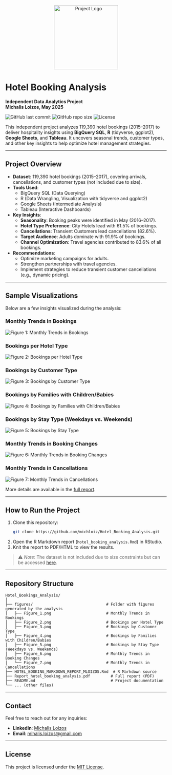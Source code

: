 <!-- Add a project banner or logo -->
<p align="center">
  <img src="logo_placeholder.png" alt="Project Logo" width="200">
</p>

# Hotel Booking Analysis
**Independent Data Analytics Project**  
**Michalis Loizos, May 2025**

![GitHub last commit](https://img.shields.io/github/last-commit/michloiz/Hotel_Bookings_Analysis)
![GitHub repo size](https://img.shields.io/github/repo-size/michloiz/Hotel_Bookings_Analysis)
![License](https://img.shields.io/badge/license-MIT-green)

This independent project analyzes 119,390 hotel bookings (2015–2017) to deliver hospitality insights using **BigQuery SQL**, **R** (tidyverse, ggplot2), **Google Sheets**, and **Tableau**. It uncovers seasonal trends, customer types, and other key insights to help optimize hotel management strategies.

---

## Project Overview

- **Dataset**: 119,390 hotel bookings (2015–2017), covering arrivals, cancellations, and customer types (not included due to size).
- **Tools Used**: 
  - BigQuery SQL (Data Querying)
  - R (Data Wrangling, Visualization with tidyverse and ggplot2)
  - Google Sheets (Intermediate Analysis)
  - Tableau (Interactive Dashboards)
- **Key Insights**:
  - **Seasonality**: Booking peaks were identified in May (2016–2017).
  - **Hotel Type Preference**: City Hotels lead with 61.5% of bookings.
  - **Cancellations**: Transient Customers lead cancellations (82.6%).
  - **Target Audience**: Adults dominate with 91.9% of bookings.
  - **Channel Optimization**: Travel agencies contributed to 83.6% of all bookings.
- **Recommendations**:
  - Optimize marketing campaigns for adults.
  - Strengthen partnerships with travel agencies.
  - Implement strategies to reduce transient customer cancellations (e.g., dynamic pricing).

---

## Sample Visualizations

Below are a few insights visualized during the analysis:

### Monthly Trends in Bookings
![Figure 1: Monthly Trends in Bookings](figures/Figure_1.png)

### Bookings per Hotel Type
![Figure 2: Bookings per Hotel Type](figures/Figure_2.png)

### Bookings by Customer Type
![Figure 3: Bookings by Customer Type](figures/Figure_3.png)

### Bookings by Families with Children/Babies
![Figure 4: Bookings by Families with Children/Babies](figures/Figure_4.png)

### Bookings by Stay Type (Weekdays vs. Weekends)
![Figure 5: Bookings by Stay Type](figures/Figure_5.png)

### Monthly Trends in Booking Changes
![Figure 6: Monthly Trends in Booking Changes](figures/Figure_6.png)

### Monthly Trends in Cancellations
![Figure 7: Monthly Trends in Cancellations](figures/Figure_7.png)

More details are available in the [full report](Report_hotel_booking_analysis.pdf).

---

## How to Run the Project

1. Clone this repository:
   ```bash
   git clone https://github.com/michloiz/Hotel_Booking_Analysis.git
   ```
2. Open the R Markdown report (`hotel_booking_analysis.Rmd`) in RStudio.
3. Knit the report to PDF/HTML to view the results.

> ⚠️ *Note*: The dataset is not included due to size constraints but can be accessed [here](https://www.kaggle.com/datasets/mojtaba142/hotel-booking).

---

## Repository Structure

```
Hotel_Bookings_Analysis/
│
├── figures/                                # Folder with figures generated by the analysis
│   ├── Figure_1.png                        # Monthly Trends in Bookings
│   ├── Figure_2.png                        # Bookings per Hotel Type
│   ├── Figure_3.png                        # Bookings by Customer Type
│   ├── Figure_4.png                        # Bookings by Families with Children/Babies
│   ├── Figure_5.png                        # Bookings by Stay Type (Weekdays vs. Weekends)
│   ├── Figure_6.png                        # Monthly Trends in Booking Changes
│   └── Figure_7.png                        # Monthly Trends in Cancellations
├── HOTEL_BOOKING_MARKDOWN_REPORT_MLOIZOS.Rmd  # R Markdown source
├── Report_hotel_booking_analysis.pdf         # Full report (PDF)
├── README.md                                 # Project documentation
└── ... (other files)
```

---

## Contact

Feel free to reach out for any inquiries:

- **LinkedIn**: [Michalis Loizos](https://www.linkedin.com/in/michalis-loizos/)
- **Email**: [mihalis.loizos@gmail.com](mailto:mihalis.loizos@gmail.com)

---

## License

This project is licensed under the [MIT License](LICENSE).